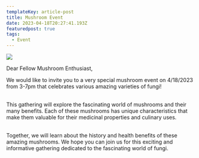 ```yaml
---
templateKey: article-post
title: Mushroom Event
date: 2023-04-18T20:27:41.193Z
featuredpost: true
tags:
  - Event
---
```

![](/img/mushroom-event-center.jpg)

Dear Fellow Mushroom Enthusiast, <br>

We would like to invite you to a very special mushroom event on 4/18/2023 from 3-7pm that celebrates various amazing varieties of fungi!  <br> <br>

This gathering will explore the fascinating world of mushrooms and their many benefits. Each of these mushrooms has unique characteristics that make them valuable for their medicinal properties and culinary uses.  <br> <br>

Together, we will learn about the history and health benefits of these amazing mushrooms. We hope you can join us for this exciting and informative gathering dedicated to the fascinating world of fungi. <br> <br>